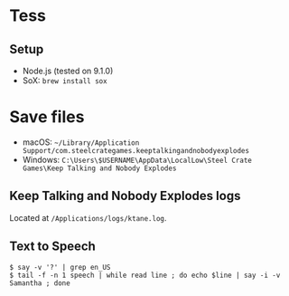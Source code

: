 # Tess

## Setup

- Node.js (tested on 9.1.0)
- SoX: `brew install sox`

# Save files

- macOS: `~/Library/Application Support/com.steelcrategames.keeptalkingandnobodyexplodes`
- Windows: `C:\Users\$USERNAME\AppData\LocalLow\Steel Crate Games\Keep Talking and Nobody Explodes`

## Keep Talking and Nobody Explodes logs

Located at `/Applications/logs/ktane.log`.

## Text to Speech

```
$ say -v '?' | grep en_US
$ tail -f -n 1 speech | while read line ; do echo $line | say -i -v Samantha ; done
```
